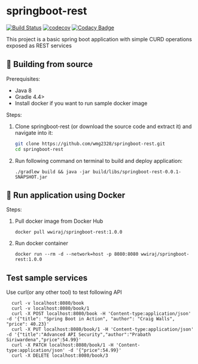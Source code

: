 # springboot-rest
[![Build Status](https://travis-ci.org/wmg2328/springboot-rest.svg?branch=master)](https://travis-ci.org/wmg2328/springboot-rest)
[![codecov](https://codecov.io/gh/wmg2328/springboot-rest/branch/master/graph/badge.svg)](https://codecov.io/gh/wmg2328/springboot-rest)
[![Codacy Badge](https://api.codacy.com/project/badge/Grade/509fcd5b312441aba78347d275f67969)](https://www.codacy.com/app/wmg2328/springboot-rest?utm_source=github.com&amp;utm_medium=referral&amp;utm_content=wmg2328/springboot-rest&amp;utm_campaign=Badge_Grade)

This project is a basic spring boot application with simple CURD operations exposed as REST services

## 🔨 Building from source

Prerequisites:

- Java 8
- Gradle 4.4>
- Install docker if you want to run sample docker image

Steps:

1. Clone springboot-rest (or download the source code and extract it) and navigate
  into it:

   ```sh
   git clone https://github.com/wmg2328/springboot-rest.git
   cd springboot-rest
   ```

2. Run following command on terminal to build and deploy application:

   ```./gradlew build && java -jar build/libs/springboot-rest-0.0.1-SNAPSHOT.jar```
   
## :whale: Run application using Docker

Steps:

1. Pull docker image from Docker Hub
  
    ```docker pull wwiraj/springboot-rest:1.0.0```
  
2. Run docker container

    ```docker run --rm -d --network=host -p 8080:8080 wwiraj/springboot-rest:1.0.0```
    
## Test sample services

Use curl(or any other tool) to test following API

      curl -v localhost:8080/book
      curl -v localhost:8080/book/1
      curl -X POST localhost:8080/book -H 'Content-type:application/json' -d '{"title": "Spring Boot in Action", "author": "Craig Walls", "price": 40.23}'
      curl -X PUT localhost:8080/book/1 -H 'Content-type:application/json' -d '{"title":"Advanced API Security","author":"Prabath Siriwardena","price":54.99}'
      curl -X PATCH localhost:8080/book/1 -H 'Content-type:application/json' -d '{"price":54.99}'
      curl -X DELETE localhost:8080/book/3

    
    

